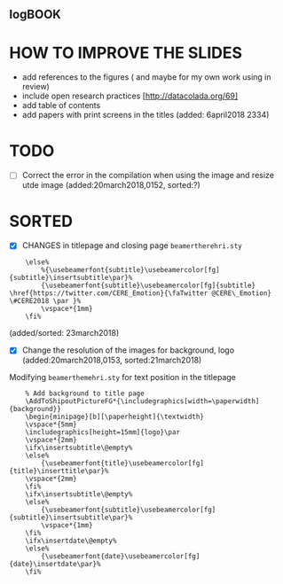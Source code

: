 logBOOK
---


# HOW TO IMPROVE THE SLIDES

* add references to the figures ( and maybe for my own work using in review)
* include open research practices [http://datacolada.org/69]
* add table of contents
* add papers with print screens in the titles (added: 6april2018 2334)




# TODO

* [ ] Correct the error in the compilation when using the image and resize utde image
	(added:20march2018,0152, sorted:?)





# SORTED

* [x] CHANGES in titlepage and closing page `beamertherehri.sty`

```
    \else%
        %{\usebeamerfont{subtitle}\usebeamercolor[fg]{subtitle}\insertsubtitle\par}%
        {\usebeamerfont{subtitle}\usebeamercolor[fg]{subtitle}  \href{https://twitter.com/CERE_Emotion}{\faTwitter @CERE\_Emotion} \#CERE2018 \par }%
        \vspace*{1mm}
    \fi%
```


(added/sorted: 23march2018)

* [x] Change the resolution of the images for background, logo
	(added:20march2018,0153, sorted:21march2018)

Modifying `beamerthemehri.sty` for text position in the titlepage

```
    % Add background to title page
    \AddToShipoutPictureFG*{\includegraphics[width=\paperwidth]{background}}
    \begin{minipage}[b][\paperheight]{\textwidth}
    \vspace*{5mm}
    \includegraphics[height=15mm]{logo}\par
    \vspace*{2mm}
    \ifx\insertsubtitle\@empty%
    \else%
        {\usebeamerfont{title}\usebeamercolor[fg]{title}\inserttitle\par}%
	\vspace*{2mm}
    \fi%
    \ifx\insertsubtitle\@empty%
    \else%
        {\usebeamerfont{subtitle}\usebeamercolor[fg]{subtitle}\insertsubtitle\par}%
        \vspace*{1mm}
    \fi%
    \ifx\insertdate\@empty%
    \else%
        {\usebeamerfont{date}\usebeamercolor[fg]{date}\insertdate\par}%
    \fi%



```


